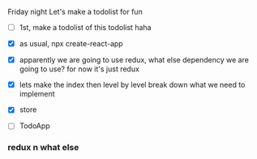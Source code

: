 Friday night
Let's make a todolist for fun

- [ ] 1st, make a todolist of this todolist haha
- [x] as usual, npx create-react-app
- [x] apparently we are going to use redux, what else dependency we are going to use? for now it's just redux
- [x] lets make the index then level by level break down what we need to implement
- [x] store
- [ ] TodoApp 


### redux n what else 
